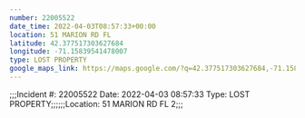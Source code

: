 ```yaml
---
number: 22005522
date_time: 2022-04-03T08:57:33+00:00
location: 51 MARION RD FL 
latitude: 42.377517303627684
longitude: -71.15839541478007
type: LOST PROPERTY
google_maps_link: https://maps.google.com/?q=42.377517303627684,-71.15839541478007
---
```


;;;Incident #: 22005522   Date: 2022-04-03 08:57:33   Type: LOST PROPERTY;;;;;;Location: 51 MARION RD FL 2;;;
